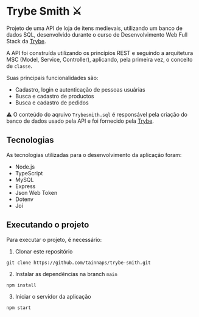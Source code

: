 # Trybe Smith ⚔️

Projeto de uma API de loja de itens medievais, utilizando um banco de dados SQL, desenvolvido durante o curso de Desenvolvimento Web Full Stack da [Trybe](https://www.betrybe.com/).

A API foi construída utilizando os princípios REST e seguindo a arquitetura MSC (Model, Service, Controller), aplicando, pela primeira vez, o conceito de `classe`.

Suas principais funcionalidades são:
- Cadastro, login e autenticação de pessoas usuárias
- Busca e cadastro de productos
- Busca e cadastro de pedidos

⚠️ O conteúdo do aqruivo `Trybesmith.sql` é responsável pela criação do banco de dados usado pela API e foi fornecido pela [Trybe](https://www.betrybe.com/).

## Tecnologias
As tecnologias utilizadas para o desenvolvimento da aplicação foram:
- Node.js
- TypeScript
- MySQL
- Express
- Json Web Token
- Dotenv
- Joi

## Executando o projeto
Para executar o projeto, é necessário:

1. Clonar este repositório
  ```
  git clone https://github.com/tainnaps/trybe-smith.git
  ```
2. Instalar as dependências na branch `main`
  ```
  npm install
  ```
3. Iniciar o servidor da aplicação
  ```
  npm start
  ```
